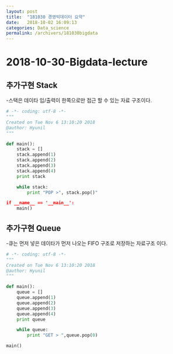 ```yaml
---
layout: post
title:  "181030 경영빅데이터 요약"
date:   2018-10-02 16:09:13
categories: Data_science
permalink: /archivers/181030bigdata
---
```


# 2018-10-30-Bigdata-lecture

## 추가구현 Stack

-스택은 데이타 입/출력이 한쪽으로만 접근 할 수 있는 자료 구조이다.

```python
# -*- coding: utf-8 -*-
"""
Created on Tue Nov 6 13:10:20 2018
@author: Hyunil
"""

def main():
	stack = []
	stack.append(1)
	stack.append(2)
	stack.append(3)
	stack.append(4)
	print stack

	while stack:
		print "POP >", stack.pop()"

if __name__ == '__main__':
	main()
```

## 추가구현 Queue

-큐는 먼저 넣은 데이타가 먼저 나오는 FIFO 구조로 저장하는 자료구조 이다.

```python
# -*- coding: utf-8 -*-
"""
Created on Tue Nov 6 13:10:20 2018
@author: Hyunil
"""

def main():
	queue = []
	queue.append(1)
	queue.append(2)
	queue.append(3)
	queue.append(4)
	print queue

	while queue:
		print "GET > ",queue.pop(0)

main()